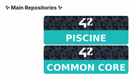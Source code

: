 ### ✨ Main Repositories ✨
<p align="center" dir="auto">
	<a href="https://github.com/Kelho0812/Piscine">
		<img src="https://github.com/Kelho0812/Kelho0812/blob/main/Banners/Profile_Reps_Banners/Banner_Piscine.svg" width="265" style="max-width: 100%;">
	</a>
	<a href="https://github.com/Kelho0812/Common-Core">
		<img src="https://github.com/Kelho0812/Kelho0812/blob/main/Banners/Profile_Reps_Banners/Banner_CommonCore.svg" width="265" style="max-width: 100%;">
	</a>
</p>
<!--
**Kelho0812/Kelho0812** is a ✨ _special_ ✨ repository because its `README.md` (this file) appears on your GitHub profile.

Here are some ideas to get you started:

- 🔭 I’m currently working on ...
- 🌱 I’m currently learning ...
- 👯 I’m looking to collaborate on ...
- 🤔 I’m looking for help with ...
- 💬 Ask me about ...
- 📫 How to reach me: ...
- 😄 Pronouns: ...
- ⚡ Fun fact: ...
-->
